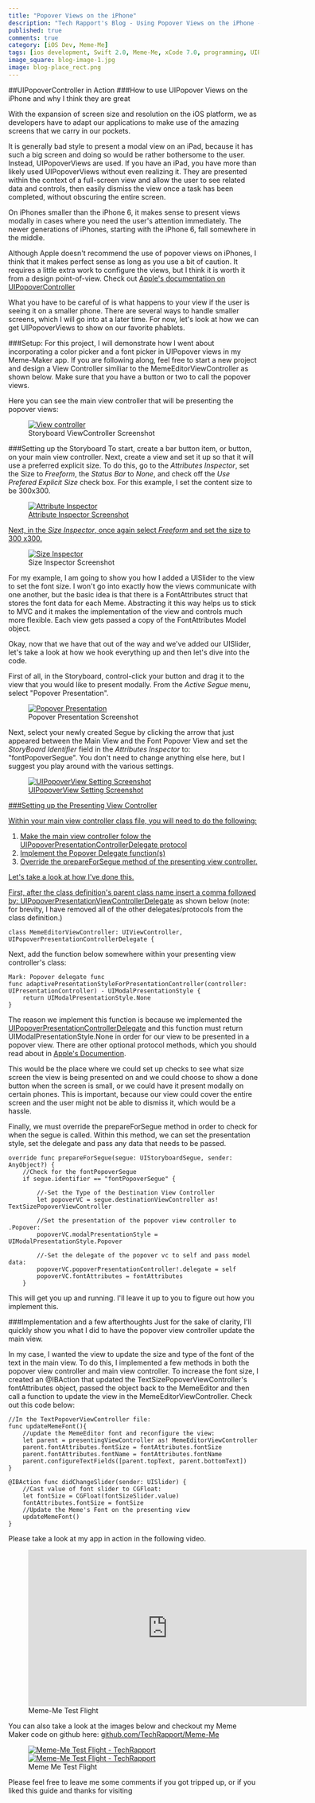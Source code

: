 ```yaml
---
title: "Popover Views on the iPhone"
description: "Tech Rapport's Blog - Using Popover Views on the iPhone - UIPopover Views on the iPhone"
published: true
comments: true
category: [iOS Dev, Meme-Me]
tags: [ios development, Swift 2.0, Meme-Me, xCode 7.0, programming, UIPopoverViews, UIKit]
image_square: blog-image-1.jpg
image: blog-place_rect.png
---
```


##UIPopoverController in Action
###How to use UIPopover Views on the iPhone and why I think they are great

With the expansion of screen size and resolution on the iOS platform, we as developers have to adapt our applications to make use of the amazing screens that we carry in our pockets.  

It is generally bad style to present a modal view on an iPad, because it has such a big screen and doing so would be rather bothersome to the user.  Instead, UIPopoverViews are used.  If you have an iPad, you have more than likely used UIPopoverViews without even realizing it.  They are presented within the context of a full-screen view and allow the user to see related data and controls, then easily dismiss the view once a task has been completed, without obscuring the entire screen.  

On iPhones smaller than the iPhone 6, it makes sense to present views modally in cases where you need the user's attention immediately.  The newer generations of iPhones, starting with the iPhone 6, fall somewhere in the middle.  

Although Apple doesn't recommend the use of popover views on iPhones, I think that it makes perfect sense as long as you use a bit of caution.  It requires a little extra work to configure the views, but I think it is worth it from a design point-of-view.  Check out [Apple's documentation on UIPopoverController](https://developer.apple.com/library/prerelease/ios/documentation/UIKit/Reference/UIPopoverController_class/index.html)

What you have to be careful of is what happens to your view if the user is seeing it on a smaller phone.  There are several ways to handle smaller screens, which I will go into at a later time.  For now, let's look at how we can get UIPopoverViews to show on our favorite phablets.

###Setup:
For this project, I will demonstrate how I went about incorporating a color picker and a font picker in UIPopover views in my Meme-Maker app.  If you are following along, feel free to start a new project and design a View Controller similiar to the MemeEditorViewController as shown below.  Make sure that you have a button or two to call the popover views.
<!-- more -->
Here you can see the main view controller that will be presenting the popover views:

<figure class="one center">
    <a href="{{site.blog_image_path}}Screen Shot 2015-10-14 at 4.27.59 PM.png"><img src="{{site.blog_image_path}}Screen Shot 2015-10-14 at 4.27.59 PM.png" alt="View controller"></a>
    <figcaption>Storyboard ViewController Screenshot</figcaption>
</figure>

###Setting up the Storyboard
To start, create a bar button item, or button, on your main view controller.  Next, create a view and set it up so that it will use a preferred explicit size.  To do this, go to the _Attributes Inspector_, set the Size to _Freeform_, the _Status Bar_ to _None_, and check off the _Use Prefered Explicit Size_ check box.  For this example, I set the content size to be 300x300. 

<figure class="one center">
    <a href="{{site.blog_image_path}}Screen Shot 2015-10-14 at 4.31.51 PM.png"><img src="{{site.blog_image_path}}Screen Shot 2015-10-14 at 4.31.51 PM.png" alt="Attribute Inspector">
<figcaption>Attribute Inspector Screenshot</figcaption>
</figure>
 
 Next, in the _Size Inspector_, once again select _Freeform_ and set the size to 300 x300.
 
<figure class="one center">
    <a href="{{site.blog_image_path}}Screen Shot 2015-10-14 at 4.34.09 PM.png"><img src="{{site.blog_image_path}}Screen Shot 2015-10-14 at 4.34.09 PM.png" alt="Size Inspector"></a>
<figcaption>Size Inspector Screenshot</figcaption>
</figure>

For my example, I am going to show you how I added a UISlider to the view to set the font size.  I won't go into exactly how the views communicate with one another, but the basic idea is that there is a FontAttributes struct that stores the font data for each Meme.  Abstracting it this way helps us to stick to MVC and it makes the implementation of the view and controls much more flexible.  Each view gets passed a copy of the FontAttributes Model object.

Okay, now that we have that out of the way and we've added our UISlider, let's take a look at how we hook everything up and then let's dive into the code.

First of all, in the Storyboard, control-click your button and drag it to the view that you would like to present modally. From the _Active Segue_ menu, select "Popover Presentation".

<figure class="one center">
    <a href="{{site.blog_image_path}}Screen Shot 2015-10-14 at 4.40.27 PM.png"><img src="{{site.blog_image_path}}Screen Shot 2015-10-14 at 4.40.27 PM.png" alt="Popover Presentation"></a>
    <figcaption>Popover Presentation Screenshot</figcaption>
</figure>

Next, select your newly created Segue by clicking the arrow that just appeared between the Main View and the Font Popover View and set the _StoryBoard Identifier_ field in the _Attributes Inspector_ to: "fontPopoverSegue".  You don't need to change anything else here, but I suggest you play around with the various settings.

<figure class="one center">
    <a href="{{site.blog_image_path}}Screen Shot 2015-10-14 at 4.43.52 PM.png"><img src="{{site.blog_image_path}}Screen Shot 2015-10-14 at 4.43.52 PM.png" alt="UIPopoverView Setting Screenshot">
<figcaption>UIPopoverView Setting Screenshot</figcaption>
</figure>

###Setting up the Presenting View Controller

Within your main view controller class file, you will need to do the following:
1. Make the main view controller folow the UIPopoverPresentationControllerDelegate protocol
2. Implement the Popover Delegate function(s)
3. Override the prepareForSegue method of the presenting view controller.

Let's take a look at how I've done this.

First, after the class definition's parent class name insert a comma followed by: [UIPopoverPresentationViewControllerDelegate](https://developer.apple.com/library/prerelease/ios/documentation/UIKit/Reference/UIPopoverPresentationControllerDelegate_protocol/index.html) as shown below (note: for brevity, I have removed all of the other delegates/protocols from the class definition.)

    class MemeEditorViewController: UIViewController,     UIPopoverPresentationControllerDelegate {


Next, add the function below somewhere within your presenting view controller's class:


    Mark: Popover delegate func
    func adaptivePresentationStyleForPresentationController(controller: UIPresentationController) - UIModalPresentationStyle {
        return UIModalPresentationStyle.None
    }

The reason we implement this function is because we implemented the [UIPopoverPresentationControllerDelegate](https://developer.apple.com/library/prerelease/ios/documentation/UIKit/Reference/UIPopoverPresentationControllerDelegate_protocol/index.html) and this function must return UIModalPresentationStyle.None in order for our view to be presented in a popover view.  There are other optional protocol methods, which you should read about in [Apple's Documention](https://developer.apple.com/library/prerelease/ios/documentation/UIKit/Reference/UIPopoverPresentationControllerDelegate_protocol/index.html).

This would be the place where we could set up checks to see what size screen the view is being presented on and we could choose to show a done button when the screen is small, or we could have it present modally on certain phones.  This is important, because our view could cover the entire screen and the user might not be able to dismiss it, which would be a hassle.

Finally, we must override the prepareForSegue method in order to check for when the segue is called.  Within this method, we can set the presentation style, set the delegate and pass any data that needs to be passed.

    override func prepareForSegue(segue: UIStoryboardSegue, sender: AnyObject?) {
        //Check for the fontPopoverSegue
        if segue.identifier == "fontPopoverSegue" {
            
            //-Set the Type of the Destination View Controller
            let popoverVC = segue.destinationViewController as! 	TextSizePopoverViewController 
            
            //Set the presentation of the popover view controller to .Popover:
            popoverVC.modalPresentationStyle = UIModalPresentationStyle.Popover
            
            //-Set the delegate of the popover vc to self and pass model data:
            popoverVC.popoverPresentationController!.delegate = self
            popoverVC.fontAttributes = fontAttributes
        }


This will get you up and running.  I'll leave it up to you to figure out how you implement this.  

###Implementation and a few afterthoughts
Just for the sake of clarity, I'll quickly show you what I did to have the popover view controller update the main view.

In my case, I wanted the view to update the size and type of the font of the text in the main view.  To do this, I implemented a few methods in both the popover view controller and main view controller.  To increase the font size, I created an @IBAction that updated the TextSizePopoverViewController's fontAttributes object, passed the object back to the MemeEditor and then call a function to update the view in the MemeEditorViewController.  Check out this code below:

    //In the TextPopoverViewController file:
    func updateMemeFont(){
        //update the MemeEditor font and reconfigure the view:
        let parent = presentingViewController as! MemeEditorViewController
        parent.fontAttributes.fontSize = fontAttributes.fontSize
        parent.fontAttributes.fontName = fontAttributes.fontName
        parent.configureTextFields([parent.topText, parent.bottomText])
    }
    
    @IBAction func didChangeSlider(sender: UISlider) {
        //Cast value of font slider to CGFloat:
        let fontSize = CGFloat(fontSizeSlider.value)
        fontAttributes.fontSize = fontSize
        //Update the Meme's Font on the presenting view
        updateMemeFont()
    }

Please take a look at my app in action in the following video.

<figure class="one center">
    <a href="https://www.youtube.com/watch?v=2aUd8Y6TG0E"><iframe width="560" height="315" src="https://www.youtube.com/watch?v=2aUd8Y6TG0E" frameborder="0"> </iframe></a>
    <figcaption>Meme-Me Test Flight</figcaption>
</figure>

You can also take a look at the images below and checkout my Meme Maker code on github here: [github.com/TechRapport/Meme-Me](https://github.com/TechRapport/Meme-Me)

<figure class="half">
    <a href="{{site.blog_image_path}}bd721c87281c1eb293577962544ab57d1f4c8ca3.png"><img src="{{site.blog_image_path}}bd721c87281c1eb293577962544ab57d1f4c8ca3.png" alt="Meme-Me Test Flight - TechRapport"></a>
    <a href="{{site.blog_image_path}}9957fac4b23ef18266ca48437116a1c390b1b41a.png"><img src="{{site.blog_image_path}}9957fac4b23ef18266ca48437116a1c390b1b41a.png" alt="Meme-Me Test Flight - TechRapport"></a>
    <figcaption>Meme Me Test Flight</figcaption>
</figure>

Please feel free to leave me some comments if you got tripped up, or if you liked this guide and thanks for visiting